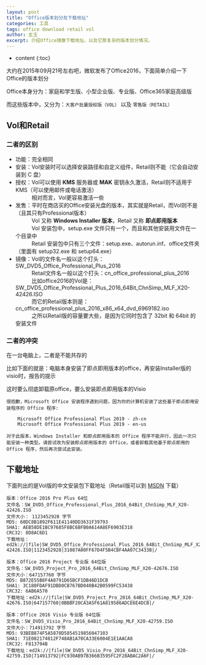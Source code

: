```yaml
---
layout: post
title: "Office版本划分及下载地址"
categories: 工具
tags: office download retail vol
author: 玄玉
excerpt: 介绍Office镜像下载地址，以及它那复杂的版本划分情况。
---
```


* content
{:toc}


大约在2015年09月21号左右吧，微软发布了Office2016，下面简单介绍一下Office的版本划分

Office本身分为：家庭和学生版、小型企业版、专业版、Office365家庭高级版

而这些版本中，又分为：`大客户批量授权版（VOL）` 以及 `零售版（RETAIL）`

## Vol和Retail

### 二者的区别

* 功能：完全相同
* 安装：Vol安装时可以选择安装路径和自定义组件，Retail则不能（它会自动安装到 C 盘）
* 授权：Vol可以使用 **KMS** 服务器或 **MAK** 密钥永久激活，Retail则不适用于KMS（可以使用邮件或电话激活）<br/>
　　　相对而言，Vol更容易激活一些
* 发售：平时在商店买的Office安装光盘的版本，其实就是Retail，而Vol则不是（且其只有Professional版本）<br/>
　　　Vol 又称 **Windows Installer 版本**，Retail 又称 **即点即用版本**<br/>
　　　Vol 安装包中，setup.exe 文件只有一个，而且和其他安装用文件在一个目录中<br/>
　　　Retail 安装包中只有三个文件：setup.exe、autorun.inf、office文件夹（里面有 setup32.exe 和 setup64.exe）
* 镜像：Vol的文件名一般以这个打头：SW_DVD5_Office_Professional_Plus_2016<br/>
　　　Retail文件名一般以这个打头：cn_office_professional_plus_2016<br/>
　　　比如office2016的Vol是：SW_DVD5_Office_Professional_Plus_2016_64Bit_ChnSimp_MLF_X20-42426.ISO<br/>
　　　而它的Retail版本则是：cn_office_professional_plus_2016_x86_x64_dvd_6969182.iso<br/>
　　　之所以Retail版的容量要大些，是因为它同时包含了 32bit 和 64bit 的安装文件

### 二者的冲突

在一台电脑上，二者是不能共存的

比如下面的就是：电脑本身安装了即点即用版本的office，再安装Installer版的visio时，报告的提示

这时要么彻底卸载原office，要么安装即点即用版本的Visio

```
很抱歉，Microsoft Office 安装程序遇到问题，因为你的计算机安装了这些基于即点即用安装程序的 Office 程序:

    Microsoft Office Professional Plus 2019 - zh-cn
    Microsoft Office Professional Plus 2019 - en-us

对于此版本，Windows Installer 和即点即用版本的 Office 程序不能并行，因此一次只能安装一种类型。请尝试改为安装即点即用版本的 Office，或者卸载其他基于即点即用的 Office 程序，然后再次尝试此安装。
```

## 下载地址

下面列出的是Vol版的中文安装包下载地址（Retail版可以到 [MSDN](https://msdn.itellyou.cn/) 下载）

```
版本：Office 2016 Pro Plus 64位
文件名：SW_DVD5_Office_Professional_Plus_2016_64Bit_ChnSimp_MLF_X20-42426.ISO
文件大小： 1123452928 字节
MD5: 60DC8B1892F611E41140DD3631F39793
SHA1: AEB58DE1BC97685F8BC6BFB0A614A8EF6903E318
CRC32: 8D8AC6D1
下载地址：ed2k://|file|SW_DVD5_Office_Professional_Plus_2016_64Bit_ChnSimp_MLF_X20-42426.ISO|1123452928|31087A00FF67D4F5B4CBF4AA07C3433B|/
```

```
版本：Office 2016 Project 专业版 64位版
文件名：SW_DVD5_Project_Pro_2016_64Bit_ChnSimp_MLF_X20-42676.ISO
文件大小：647157760 字节
MD5: B872E55B8F4A8791D65BCF1DB46D1DCB
SHA1: 3C180FDAF91DBD0CB767BD040B42B0599FC53438
CRC32: 6AB6A570
下载地址：ed2k://|file|SW_DVD5_Project_Pro_2016_64Bit_ChnSimp_MLF_X20-42676.ISO|647157760|0BBBF20CA3A5F61A819586ADCE6E4DCB|/
```

```
版本：Office 2016 Visio 专业版 64位版
文件名：SW_DVD5_Visio_Pro_2016_64Bit_ChnSimp_MLF_X20-42759.ISO
文件大小：714913792 字节
MD5: 93BEB874F5A5870D5854519856047103
SHA1: 71E082174812F748AB1A70CA33E6004E1E1AACA8
CRC32: F813794B
下载地址：ed2k://|file|SW_DVD5_Visio_Pro_2016_64Bit_ChnSimp_MLF_X20-42759.ISO|714913792|FC930AB97B366B3595FC2F28ABAC2A6F|/
```